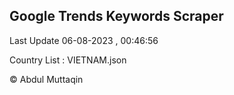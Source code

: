 

## Google Trends Keywords Scraper 
 
Last Update 06-08-2023 , 00:46:56

Country List :
VIETNAM.json



© Abdul Muttaqin 
